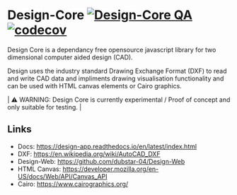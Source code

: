 # Design-Core [![Design-Core QA](https://github.com/dubstar-04/Design-Core/actions/workflows/DesignCoreQA.yml/badge.svg)](https://github.com/dubstar-04/Design-Core/actions/workflows/DesignCoreQA.yml)[![codecov](https://codecov.io/gh/dubstar-04/Design-Core/branch/main/graph/badge.svg?token=SH2E690AT0)](https://codecov.io/gh/dubstar-04/Design-Core)


Design Core is a dependancy free opensource javascript library for two dimensional computer aided design (CAD).

Design uses the industry standard Drawing Exchange Format (DXF) to read and write CAD data and impliments drawing visualisation functionality and can be used with HTML canvas elements or Cairo graphics.

| :warning: WARNING: Design Core is currently experimental / Proof of concept and only suitable for testing. |

## Links
* Docs: https://design-app.readthedocs.io/en/latest/index.html
* DXF:  https://en.wikipedia.org/wiki/AutoCAD_DXF
* Design-Web: https://github.com/dubstar-04/Design-Web
* HTML Canvas: https://developer.mozilla.org/en-US/docs/Web/API/Canvas_API
* Cairo: https://www.cairographics.org/

